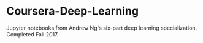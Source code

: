 # Coursera-Deep-Learning
Jupyter notebooks from Andrew Ng's six-part deep learning specialization. Completed Fall 2017.
